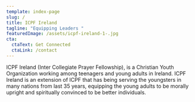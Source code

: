 ```yaml
---
template: index-page
slug: /
title: ICPF Ireland
tagline: "Equipping Leaders "
featuredImage: /assets/icpf-ireland-1-.jpg
cta:
  ctaText: Get Connected
  ctaLink: /contact
---
```



ICPF Ireland (Inter Collegiate Prayer Fellowship), is a Christian Youth Organization working among teenagers and young adults in Ireland. ICPF Ireland is an extension of ICPF that has being serving the youngsters in many nations from last 35 years, equipping the young adults to be morally upright and spiritually convinced to be better individuals.